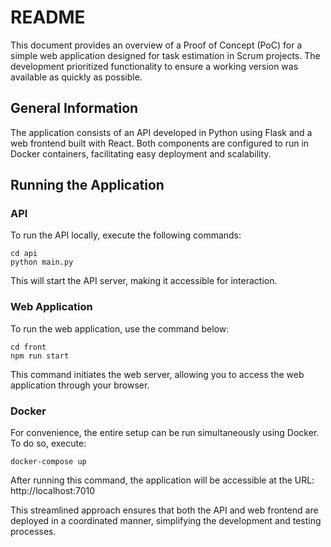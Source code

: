 # README
This document provides an overview of a Proof of Concept (PoC) for a simple web application designed for task estimation in Scrum projects. The development prioritized functionality to ensure a working version was available as quickly as possible.

## General Information
The application consists of an API developed in Python using Flask and a web frontend built with React. Both components are configured to run in Docker containers, facilitating easy deployment and scalability.

## Running the Application
### API
To run the API locally, execute the following commands:
```
cd api
python main.py
```
This will start the API server, making it accessible for interaction.

### Web Application
To run the web application, use the command below:
```
cd front
npm run start
```
This command initiates the web server, allowing you to access the web application through your browser.

### Docker
For convenience, the entire setup can be run simultaneously using Docker. To do so, execute:

```
docker-compose up
```
After running this command, the application will be accessible at the URL: http://localhost:7010

This streamlined approach ensures that both the API and web frontend are deployed in a coordinated manner, simplifying the development and testing processes.